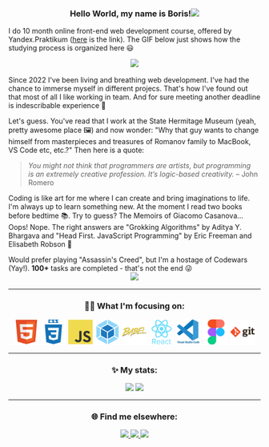 <h3 align="center"><b>Hello World, my name is Boris!<img src="https://emojipedia-us.s3.amazonaws.com/source/skype/289/victory-hand_270c-fe0f.png" width="40"></b></h3>
<p>I do 10 month online front-end web development course, offered by Yandex.Praktikum (<a href="https://practicum.yandex.ru/">here</a> is the link). The GIF below just shows how the studying process is organized here 😃</p>
<div id="header" align="center"><img src="https://media.giphy.com/media/vwKp97qL3auSHHrE0Z/giphy.gif" width="250"/></div>
<p>Since 2022 I've been living and breathing web development. I've had the chance to immerse myself in different projecs. That's how I've found out that most of all I like working in team. And for sure meeting another deadline is indescribable experience 🤩</p>
<p>Let's guess. You've read that I work at the State Hermitage Museum (yeah, pretty awesome place 🖼️) and now wonder: "Why that guy wants to change himself from masterpieces and treasures of Romanov family to MacBook, VS Code etc, etc.?" Then here is a quote:</p>
<blockquote>
<i>You might not think that programmers are artists, but programming<br>
is an extremely creative profession. It’s logic-based creativity.</i> – John Romero
</blockquote>
<p>Coding is like art for me where I can create and bring imaginations to life. I'm always up to learn something new. At the moment I read two books before bedtime 📚. Try to guess? The Memoirs of Giacomo Casanova... Oops! Nope. The right answers are "Grokking Algorithms" by Aditya Y. Bhargava and "Head First. JavaScript Programming" by Eric Freeman and Elisabeth Robson 🥰</p>
Would prefer playing "Assassin's Creed", but I'm a hostage of Codewars (Yay!). <b>100+</b> tasks are completed - that's not the end 😜
<div align="center"><img src="https://www.codewars.com/users/elrouss/badges/large"></div>
<hr>
<h3 align="center">👨‍💻 What I'm focusing on:</h3>
<div align="center">
  <img src="https://raw.githubusercontent.com/devicons/devicon/1119b9f84c0290e0f0b38982099a2bd027a48bf1/icons/html5/html5-original.svg" width="50">
  <img src="https://raw.githubusercontent.com/devicons/devicon/1119b9f84c0290e0f0b38982099a2bd027a48bf1/icons/css3/css3-plain-wordmark.svg" width="50">
  <img src="https://raw.githubusercontent.com/devicons/devicon/1119b9f84c0290e0f0b38982099a2bd027a48bf1/icons/javascript/javascript-original.svg" width="50">
  <img src="https://raw.githubusercontent.com/devicons/devicon/1119b9f84c0290e0f0b38982099a2bd027a48bf1/icons/webpack/webpack-original.svg" width="50">
  <img src="https://raw.githubusercontent.com/devicons/devicon/1119b9f84c0290e0f0b38982099a2bd027a48bf1/icons/babel/babel-original.svg" width="50">
  <img src="https://raw.githubusercontent.com/devicons/devicon/1119b9f84c0290e0f0b38982099a2bd027a48bf1/icons/react/react-original-wordmark.svg" width="50">
  <img src="https://raw.githubusercontent.com/devicons/devicon/1119b9f84c0290e0f0b38982099a2bd027a48bf1/icons/vscode/vscode-original-wordmark.svg" width="50">
  <img src="https://raw.githubusercontent.com/devicons/devicon/1119b9f84c0290e0f0b38982099a2bd027a48bf1/icons/figma/figma-original.svg" width="50">
  <img src="https://raw.githubusercontent.com/devicons/devicon/1119b9f84c0290e0f0b38982099a2bd027a48bf1/icons/git/git-original-wordmark.svg" width="50">
</div>
<hr>
<h3 align="center">✨ My stats:</h3>
<div align="center">
  <a href="https://git.io/streak-stats"><img src="https://streak-stats.demolab.com?user=elrouss&theme=shades-of-purple&border_radius=1&date_format=%5BY%20%5DM%20j" height="190"/></a>
  <img src="https://github-readme-stats.vercel.app/api/top-langs/?username=elrouss&theme=shades-of-purple&langs_count=8" height="190"/>
</div>
<hr>
<h3 align="center">🌐 Find me elsewhere:</h3>
<div align="center">
  <a href="https://www.linkedin.com/in/frontend-elrouss/">
    <img src="https://img.shields.io/badge/LinkedIn-blue?logo=linkedin&logoColor=white&style=for-the-badge">
  </a>
  <a href="https://codepen.io/elrouss">
    <img src="https://img.shields.io/badge/CodePen-black?logo=codepen&logoColor=white&style=for-the-badge">
  </a>
  <a href="https://t.me/elrouss">
    <img src="https://img.shields.io/badge/Telegram-blue?logo=telegram&logoColor=white&style=for-the-badge">
  </a>
</div>


<!--
**elrouss/elrouss** is a ✨ _special_ ✨ repository because its `README.md` (this file) appears on your GitHub profile.

Here are some ideas to get you started:

- 🔭 I’m currently working on ...
- 🌱 I’m currently learning ...
- 👯 I’m looking to collaborate on ...
- 🤔 I’m looking for help with ...
- 💬 Ask me about ...
- 📫 How to reach me: ...
- 😄 Pronouns: ...
- ⚡ Fun fact: ...
-->
